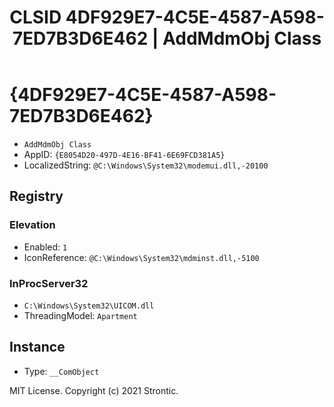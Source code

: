 ﻿---
title: "CLSID 4DF929E7-4C5E-4587-A598-7ED7B3D6E462 | AddMdmObj Class"
excerpt: What is COM-Object CLSID 4DF929E7-4C5E-4587-A598-7ED7B3D6E462?
---

# {4DF929E7-4C5E-4587-A598-7ED7B3D6E462}

* `AddMdmObj Class`
* AppID: `{E8054D20-497D-4E16-BF41-6E69FCD381A5}`
* LocalizedString: `@C:\Windows\System32\modemui.dll,-20100`

## Registry


### Elevation

* Enabled: `1`
* IconReference: `@C:\Windows\System32\mdminst.dll,-5100`

### InProcServer32

* `C:\Windows\System32\UICOM.dll`
* ThreadingModel: `Apartment`

## Instance

* Type: `__ComObject`

MIT License. Copyright (c) 2021 Strontic.


